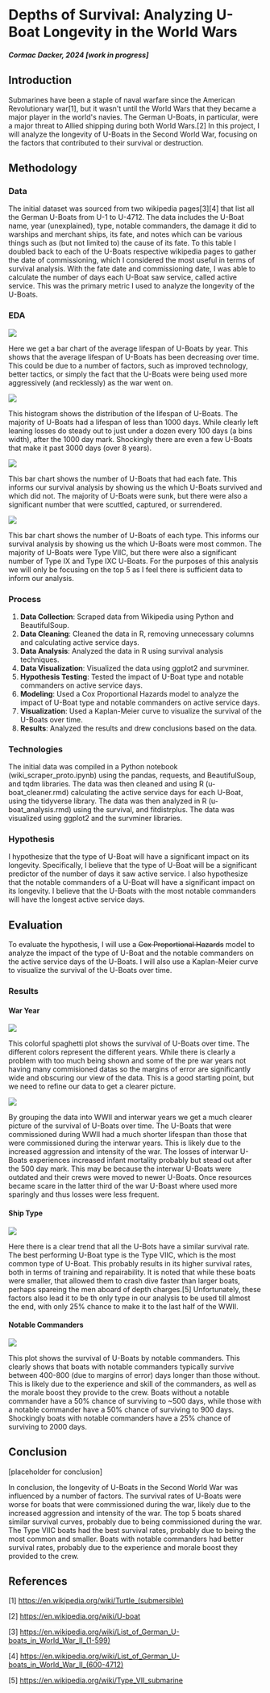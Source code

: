 # Depths of Survival: Analyzing U-Boat Longevity in the World Wars

##### Cormac Dacker, 2024 [work in progress]

## Introduction

Submarines have been a staple of naval warfare since the American Revolutionary war[1], but it wasn't until the World
Wars that they became a major player in the world's navies. The German U-Boats, in particular, were a major threat to
Allied shipping during both World Wars.[2]  In this project, I will analyze the longevity of U-Boats in the Second World
War,
focusing on the factors that contributed to their survival or destruction.

## Methodology

### Data

The initial dataset was sourced from two wikipedia pages[3][4] that list all the German U-Boats from U-1 to U-4712. The
data includes the U-Boat name, year (unexplained), type, notable commanders, the damage it did to warships and merchant
ships, its fate, and notes which can be various things such as (but not limited to) the cause of its fate. To this table
I doubled back to each of the U-Boats respective wikipedia pages to gather the date of commissioning, which I considered
the most useful in terms of survival analysis. With the fate date and commissioning date, I was able to calculate the
number of days each U-Boat saw service, called active service. This was the primary metric I used to analyze the
longevity of the U-Boats.

### EDA

<img src="slides/avg_lifespan_by_year.png?raw=true"/>

Here we get a bar chart of the average lifespan of U-Boats by year. This shows that the average lifespan of U-Boats has
been decreasing over time. This could be due to a number of factors, such as improved technology, better tactics, or
simply the fact that the U-Boats were being used more aggressively (and recklessly) as the war went on.

<img src="slides/hist_of_lifespan.png?raw=true"/>

This histogram shows the distribution of the lifespan of U-Boats. The majority of U-Boats had a lifespan of less than
1000 days. While clearly left leaning losses do steady out to just under a dozen every 100 days (a bins width), after
the 1000 day mark. Shockingly there are even a few U-Boats that make it past 3000 days (over 8 years).

<img src="slides/unique_fates_by_count.png?raw=true"/>

This bar chart shows the number of U-Boats that had each fate. This informs our survival analysis by showing us the
which U-Boats survived and which did not. The majority of U-Boats were sunk, but there were also a significant number
that were scuttled, captured, or surrendered.

<img src="slides/unique_types_by_count.png?raw=true"/>

This bar chart shows the number of U-Boats of each type. This informs our survival analysis by showing us the which
U-Boats were most common. The majority of U-Boats were Type VIIC, but there were also a significant number of Type IX
and Type IXC U-Boats. For the purposes of this analysis we will only be focusing on the top 5 as I feel there is
sufficient data to inform our analysis.

### Process

1. **Data Collection**: Scraped data from Wikipedia using Python and BeautifulSoup.
2. **Data Cleaning**: Cleaned the data in R, removing unnecessary columns and calculating active service days.
3. **Data Analysis**: Analyzed the data in R using survival analysis techniques.
4. **Data Visualization**: Visualized the data using ggplot2 and survminer.
5. **Hypothesis Testing**: Tested the impact of U-Boat type and notable commanders on active service days.
6. **Modeling**: Used a Cox Proportional Hazards model to analyze the impact of U-Boat type and notable commanders on
   active service days.
7. **Visualization**: Used a Kaplan-Meier curve to visualize the survival of the U-Boats over time.
8. **Results**: Analyzed the results and drew conclusions based on the data.

### Technologies

The initial data was compiled in a Python notebook (wiki_scraper_proto.ipynb) using the pandas, requests, and
BeautifulSoup, and tqdm libraries. The data was then cleaned and using R (u-boat_cleaner.rmd) calculating the active
service days for each U-Boat, using the tidyverse library. The data was then analyzed in R (u-boat_analysis.rmd) using
the survival, and fitdistrplus. The data was visualized using ggplot2 and the survminer libraries.

### Hypothesis

I hypothesize that the type of U-Boat will have a significant impact on its longevity. Specifically, I believe that the
type of U-Boat will be a significant predictor of the number of days it saw active service. I also hypothesize that the
notable commanders of a U-Boat will have a significant impact on its longevity. I believe that the U-Boats with the most
notable commanders will have the longest active service days.

## Evaluation

To evaluate the hypothesis, I will use a ~~Cox Proportional Hazards~~ model to analyze the impact of the type of U-Boat and
the notable commanders on the active service days of the U-Boats. I will also use a Kaplan-Meier curve to visualize the
survival of the U-Boats over time.

### Results

#### War Year

<img src="slides/km_by_com_year.png?raw=true"/>

This colorful spaghetti plot shows the survival of U-Boats over time. The different colors represent the different
years. While there is clearly a problem with too much being shown and some of the pre war years not having many
commisioned datas so the margins of error are significantly wide and obscuring our view of the data. This is a good
starting point, but we need to refine our data to get a clearer picture.

<img src="slides/km_by_war.png?raw=true"/>

By grouping the data into WWII and interwar years we get a much clearer picture of the survival of U-Boats over time.
The U-Boats that were commissioned during WWII had a much shorter lifespan than those that were commissioned during the
interwar years. This is likely due to the increased aggression and intensity of the war. The losses of interwar U-Boats
experiences increased infant mortality probably but stead out after the 500 day mark. This may be because the interwar
U-Boats were outdated and their crews were moved to newer U-Boats. Once resources became scare in the latter third of
the war U-Boast where used more sparingly and thus losses were less frequent.

#### Ship Type

<img src="slides/km_by_type.png?raw=true"/>

Here there is a clear trend that all the U-Bots have a similar survival rate. The best performing U-Boat type is the
Type VIIC, which is the most common type of U-Boat. This probably results in its higher survival rates, both in terms of
training and repairability. It is noted that while these boats were smaller, that allowed them to crash dive faster than
larger boats, perhaps spareing the men aboard of depth charges.[5] Unfortunately, these factors also lead it to be th
only
type in our analysis to be used till almost the end, with only 25% chance to make it to the last half of the WWII.

#### Notable Commanders

<img src="slides/km_by_cmd.png?raw=true"/>

This plot shows the survival of U-Boats by notable commanders. This clearly shows that boats with notable commanders
typically survive between 400-800 (due to margins of error) days longer than those without. This is likely due to the
experience and skill of the commanders, as well as the morale boost they provide to the crew. Boats without a notable
commander have a 50% chance of surviving to ~500 days, while those with a notable commander have a 50% chance of
surviving to 900 days. Shockingly boats with notable commanders have a 25% chance of surviving to 2000 days.

## Conclusion

[placeholder for conclusion]

In conclusion, the longevity of U-Boats in the Second World War was influenced by a number of factors. The survival
rates of U-Boats were worse for boats that were commissioned during the war, likely due to the increased aggression and
intensity of the war. The top 5 boats shared similar survival curves, probably due to being commissioned during the war.
The Type VIIC boats had the best survival rates, probably due to being the most common and smaller. Boats with notable
commanders had better survival rates, probably due to the experience and morale boost they provided to the crew.


## References

[1] https://en.wikipedia.org/wiki/Turtle_(submersible)

[2] https://en.wikipedia.org/wiki/U-boat

[3] https://en.wikipedia.org/wiki/List_of_German_U-boats_in_World_War_II_(1-599)

[4] https://en.wikipedia.org/wiki/List_of_German_U-boats_in_World_War_II_(600-4712)

[5] https://en.wikipedia.org/wiki/Type_VII_submarine
